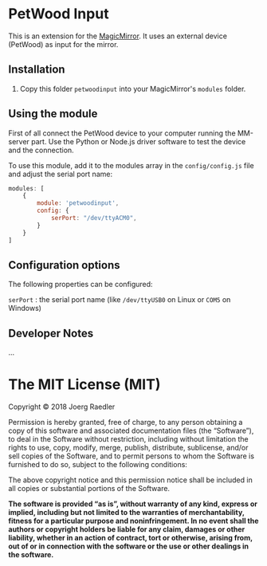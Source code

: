 # PetWood Input
This is an extension for the [MagicMirror](https://github.com/MichMich/MagicMirror). It uses an external device (PetWood) as input for the mirror.

## Installation
1. Copy this folder `petwoodinput` into your MagicMirror's `modules` folder.

## Using the module
First of all connect the PetWood device to your computer running the MM-server part. Use the Python or Node.js driver software to test the device and the connection.

To use this module, add it to the modules array in the `config/config.js` file and adjust the serial port name:
````javascript
modules: [
	{
		module: 'petwoodinput',
		config: {
			serPort: "/dev/ttyACM0",
		}
	}
]
````

## Configuration options

The following properties can be configured:

`serPort` : the serial port name (like `/dev/ttyUSB0` on Linux or `COM5` on Windows)

## Developer Notes

...

The MIT License (MIT)
=====================

Copyright © 2018 Joerg Raedler

Permission is hereby granted, free of charge, to any person
obtaining a copy of this software and associated documentation
files (the “Software”), to deal in the Software without
restriction, including without limitation the rights to use,
copy, modify, merge, publish, distribute, sublicense, and/or sell
copies of the Software, and to permit persons to whom the
Software is furnished to do so, subject to the following
conditions:

The above copyright notice and this permission notice shall be
included in all copies or substantial portions of the Software.

**The software is provided “as is”, without warranty of any kind, express or implied, including but not limited to the warranties of merchantability, fitness for a particular purpose and noninfringement. In no event shall the authors or copyright holders be liable for any claim, damages or other liability, whether in an action of contract, tort or otherwise, arising from, out of or in connection with the software or the use or other dealings in the software.**
